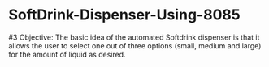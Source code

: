 # SoftDrink-Dispenser-Using-8085
#3 Objective:
The basic idea of the automated Softdrink dispenser is that it allows the user to select one out of
three options (small, medium and large) for the amount of liquid as desired.
